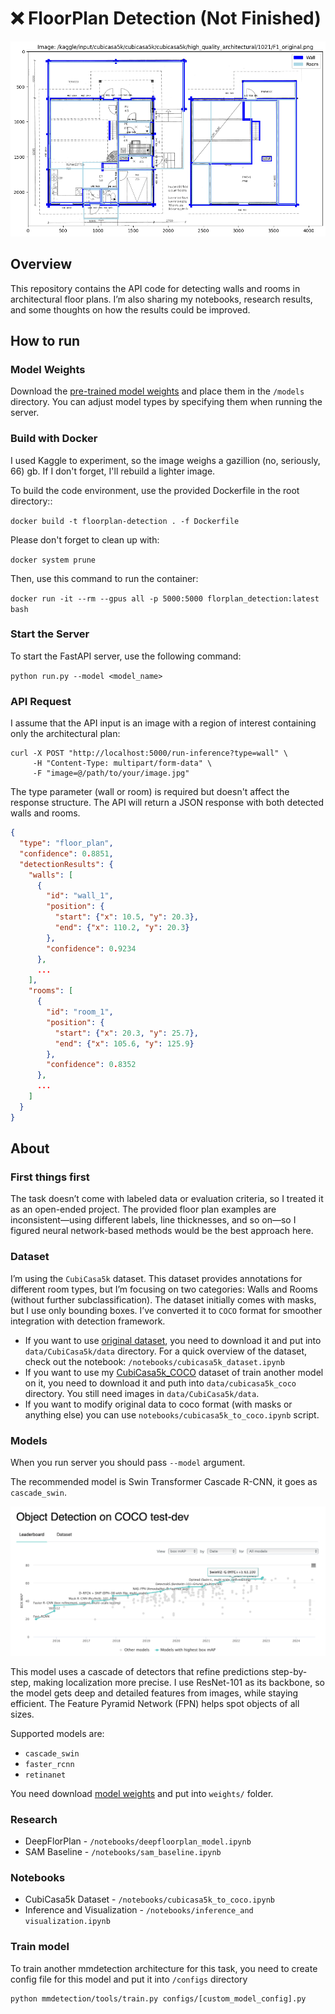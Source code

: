 # ❌ FloorPlan Detection (Not Finished)

![FloorPlan](examples/image.png)

## Overview

This repository contains the API code for detecting walls and rooms in architectural floor plans. 
I’m also sharing my notebooks, research results, and some thoughts on how the results could be improved.

## How to run

### Model Weights
Download the  [pre-trained model weights](https://drive.google.com/drive/folders/1MgW3Qo-8K4OrHi4ebvYd-81cTqQxwLgz?usp=sharing) and place them in the `/models` directory. You can adjust model types by specifying them when running the server.

### Build with Docker
I used Kaggle to experiment, so the image weighs a gazillion (no, seriously, 66) gb. If I don't forget, I'll rebuild a lighter image.

To build the code environment, use the provided Dockerfile in the root directory::

`docker build -t floorplan-detection . -f Dockerfile`

Please don't forget to clean up with:

`docker system prune`

Then, use this command to run the container:

`docker run -it --rm --gpus all -p 5000:5000 florplan_detection:latest bash`

### Start the Server
To start the FastAPI server, use the following command:

`python run.py --model <model_name>`

### API Request

I assume that the API input is an image with a region of interest containing only the architectural plan:

```shell
curl -X POST "http://localhost:5000/run-inference?type=wall" \
     -H "Content-Type: multipart/form-data" \
     -F "image=@/path/to/your/image.jpg"
```

The type parameter (wall or room) is required but doesn't affect the response structure. The API will return a JSON response with both detected walls and rooms.

```json
{
  "type": "floor_plan",
  "confidence": 0.8851,
  "detectionResults": {
    "walls": [
      {
        "id": "wall_1",
        "position": {
          "start": {"x": 10.5, "y": 20.3},
          "end": {"x": 110.2, "y": 20.3}
        },
        "confidence": 0.9234
      },
      ...
    ],
    "rooms": [
      {
        "id": "room_1",
        "position": {
          "start": {"x": 20.3, "y": 25.7},
          "end": {"x": 105.6, "y": 125.9}
        },
        "confidence": 0.8352
      },
      ...
    ]
  }
}
```

## About

### First things first
The task doesn’t come with labeled data or evaluation criteria, so I treated it as an open-ended project. The provided floor plan examples are inconsistent—using different labels, line thicknesses, and so on—so I figured neural network-based methods would be the best approach here.

### Dataset
I’m using the `CubiCasa5k` dataset. This dataset provides annotations for different room types, but I’m focusing on two categories: Walls and Rooms (without further subclassification). The dataset initially comes with masks, but I use only bounding boxes. I’ve converted it to `COCO` format for smoother integration with detection framework. 

- If you want to use [original dataset](https://zenodo.org/records/2613548), you need to download it and put into `data/CubiCasa5k/data` directory. For a quick overview of the dataset, check out the notebook: `/notebooks/cubicasa5k_dataset.ipynb`
- If you want to use my [CubiCasa5k_COCO](https://drive.google.com/drive/folders/1hKRWrP-ZKk6ZHrjHOSRSxPe_r_kMd8uh?usp=sharing) dataset of train another model on it, you need to download it and puth into `data/cubicasa5k_coco` directory. You still need images in `data/CubiCasa5k/data`.
- If you want to modify original data to coco format (with masks or anything else) you can use `notebooks/cubicasa5k_to_coco.ipynb` script.

### Models

When you run server you should pass `--model` argument. 

The recommended model is Swin Transformer Cascade R-CNN, it goes as `cascade_swin`. 

![Cascade Swin Transformer](examples/swin_transformer.png)

This model uses a cascade of detectors that refine predictions step-by-step, making localization more precise. I use ResNet-101 as its backbone, so the model gets deep and detailed features from images, while staying efficient. The Feature Pyramid Network (FPN) helps spot objects of all sizes.

Supported models are:
- `cascade_swin`
- `faster_rcnn`
- `retinanet`

You need download [model weights](https://drive.google.com/drive/folders/1MgW3Qo-8K4OrHi4ebvYd-81cTqQxwLgz?usp=sharing) and put into `weights/` folder.

### Research

- DeepFlorPlan - `/notebooks/deepfloorplan_model.ipynb`
- SAM Baseline - `/notebooks/sam_baseline.ipynb`

### Notebooks

- CubiCasa5k Dataset - `/notebooks/cubicasa5k_to_coco.ipynb`
- Inference and Visualization - `/notebooks/inference_and visualization.ipynb`

### Train model

To train another mmdetection architecture for this task, you need to create config file for this model and put it into `/configs` directory

```shell
python mmdetection/tools/train.py configs/[custom_model_config].py
```